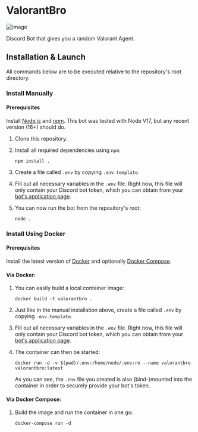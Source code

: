 # ValorantBro

![image](https://i.imgur.com/OYLvGsb.png)

Discord Bot that gives you a random Valorant Agent.

## Installation & Launch

All commands below are to be executed relative to the repository's root directory.

### Install Manually

#### Prerequisites

Install [Node.js](https://nodejs.org/en/) and [npm](https://www.npmjs.com/). This bot was tested with Node V17, but any recent version (16+) should do.

1. Clone this repository.

2. Install all required dependencies using `npm`:
   
    ```npm install .```

3. Create a file called `.env` by copying `.env.template`.

4. Fill out all necessary variables in the `.env` file.
Right now, this file will only contain your Discord bot token,
which you can obtain from your [bot's application page](https://discord.com/developers/).

5. You can now run the bot from the repository's root: 

    ```node .```


### Install Using Docker

#### Prerequisites

Install the latest version of [Docker](https://www.docker.com/) and optionally [Docker Compose](https://docs.docker.com/compose/install/).

#### Via Docker:

1. You can easily build a local container image:

    `docker build -t valorantbro .`

2. Just like in the manual installation above, create a file called `.env` by copying `.env.template`.

3. Fill out all necessary variables in the `.env` file.
Right now, this file will only contain your Discord bot token,
which you can obtain from your [bot's application page](https://discord.com/developers/).

4. The container can then be started:

    `docker run -d -v $(pwd)/.env:/home/node/.env:ro --name valorantbro valorantbro:latest `

    As you can see, the `.env` file you created is also (bind-)mounted into the container in order to securely provide your bot's token.

#### Via Docker Compose:

1. Build the image and run the container in one go:

    `docker-compose run -d`
